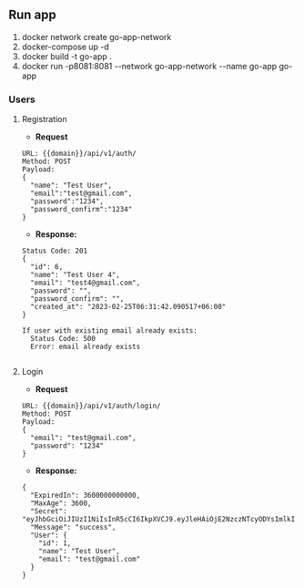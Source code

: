 ## Run app
1. docker network create go-app-network 
2. docker-compose up -d 
3. docker build -t go-app . 
4. docker run -p8081:8081 --network go-app-network --name go-app go-app


### Users


1. Registration
    - **Request**
    ```
   URL: {{domain}}/api/v1/auth/
   Method: POST
   Payload:
    {
      "name": "Test User",
      "email":"test@gmail.com",
      "password":"1234",
      "password_confirm":"1234"
    }
    ```
    - **Response:**
   ```
   Status Code: 201
   {
     "id": 6,
     "name": "Test User 4",
     "email": "test4@gmail.com",
     "password": "",
     "password_confirm": "",
     "created_at": "2023-02-25T06:31:42.090517+06:00"
   }
   
   If user with existing email already exists:
     Status Code: 500
     Error: email already exists
    
    ```


2. Login
    - **Request**
    ```
   URL: {{domain}}/api/v1/auth/login/
   Method: POST
   Payload:
   {
      "email": "test@gmail.com",
      "password": "1234"
   }
    ```
    - **Response:**
   ```
   {
     "ExpiredIn": 3600000000000,
     "MaxAge": 3600,
     "Secret": "eyJhbGciOiJIUzI1NiIsInR5cCI6IkpXVCJ9.eyJleHAiOjE2NzczNTcyODYsImlkIjoiMSJ9.YcIhoNIPSX8iuBcf743qabOjrvaaxUNFtmLOHpB6U88",
     "Message": "success",
     "User": {
       "id": 1,
       "name": "Test User",
       "email": "test@gmail.com"
     }
   }
    
    ```